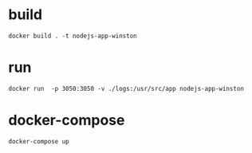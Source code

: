 # build
`docker build . -t nodejs-app-winston`

# run
`docker run  -p 3050:3050 -v ./logs:/usr/src/app nodejs-app-winston`


# docker-compose
`docker-compose up`